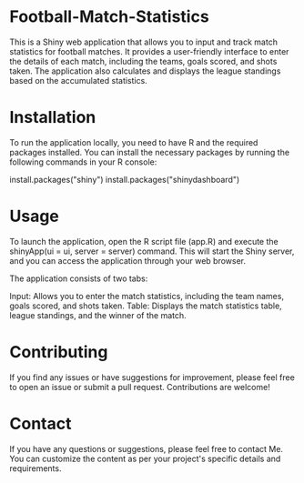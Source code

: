 # Football-Match-Statistics


This is a Shiny web application that allows you to input and track match statistics for football matches. It provides a user-friendly interface to enter the details of each match, including the teams, goals scored, and shots taken. The application also calculates and displays the league standings based on the accumulated statistics.

# Installation

To run the application locally, you need to have R and the required packages installed. You can install the necessary packages by running the following commands in your R console:

install.packages("shiny")
install.packages("shinydashboard")

# Usage
To launch the application, open the R script file (app.R) and execute the shinyApp(ui = ui, server = server) command. This will start the Shiny server, and you can access the application through your web browser.

The application consists of two tabs:

Input: Allows you to enter the match statistics, including the team names, goals scored, and shots taken.
Table: Displays the match statistics table, league standings, and the winner of the match.



# Contributing
If you find any issues or have suggestions for improvement, please feel free to open an issue or submit a pull request. Contributions are welcome!

# Contact
If you have any questions or suggestions, please feel free to contact Me.
You can customize the content as per your project's specific details and requirements.
